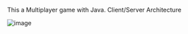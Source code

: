 This a Multiplayer game with Java. Client/Server Architecture

![image](https://github.com/xhafermuja/GameX0/assets/99412161/db9169d2-1830-4cf8-9743-85c9592f37eb)
